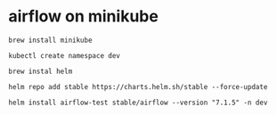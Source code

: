 # airflow on minikube

`brew install minikube`

`kubectl create namespace dev`

`brew instal helm`

`helm repo add stable https://charts.helm.sh/stable --force-update`

`helm install airflow-test stable/airflow --version "7.1.5" -n dev`
